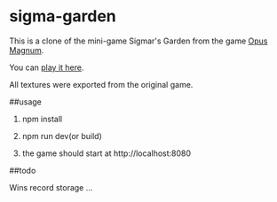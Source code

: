 # sigma-garden

This is a clone of the mini-game Sigmar's Garden from the game [Opus Magnum](http://www.zachtronics.com/opus-magnum/).

You can [play it here](https://chesterz184.github.io/sigmar-garden/).

All textures were exported from the original game. 

##usage

1. npm install

2. npm run dev(or build)

3. the game should start at http://localhost:8080

##todo

Wins record storage
...
